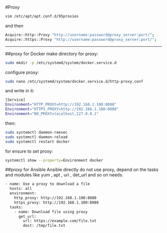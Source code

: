 #Proxy

```bash
vim /etc/apt/apt.conf.d/95proxies
```
and then
```bash
Acquire::http::Proxy "http://username:password@proxy_server:port/";
Acquire::https::Proxy "http://username:password@proxy_server:port/";
```
-----------------------------------
##proxy for Docker
make directory for proxy:
```bash
sudo mkdir -p /etc/systemd/system/docker.service.d
```
configure proxy:
```bash
sudo nano /etc/systemd/system/docker.service.d/http-proxy.conf
```
and write in it:
```bash
[Service]
Environment="HTTP_PROXY=http://192.168.1.100:8080"
Environment="HTTPS_PROXY=http://192.168.1.100:8080"
Environment="NO_PROXY=localhost,127.0.0.1"
```
then:
```bash
sudo systemctl daemon-reexec
sudo systemctl daemon-reload
sudo systemctl restart docker
```
for ensure to set proxy:
```bash
systemctl show --property=Environment docker
```
##proxy for Ansible
Ansible directly do not use proxy, depend on the tasks and modules like yum , apt , uri , det_url and so on needs.
```bash
- name: Use a proxy to download a file
  hosts: all
  environment:
    http_proxy: http://192.168.1.100:8080
    https_proxy: http://192.168.1.100:8080
  tasks:
    - name: Download file using proxy
      get_url:
        url: https://example.com/file.txt
        dest: /tmp/file.txt
```

